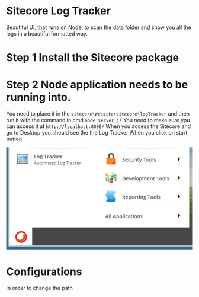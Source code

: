 # Sitecore Log Tracker
Beautiful UI, that runs on Node, to scan the data folder and show you all the logs in a beautiful formatted way.

# Step 1 Install the Sitecore package
# Step 2 Node application needs to be running into.
You need to place it in the `sitecore\Website\sitecore\logTracker` and then run it with the command in cmd `node server.js`
You need to make sure you can access it at `http://localhost:8000/`
When you access the Sitecore and go to Desktop you should see the the Log Tracker When you click on start button

![Desktop](/images/desktop.PNG?raw=true "The way it looks in Start Menu")

# Configurations
In order to change the path
